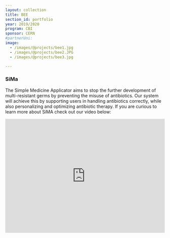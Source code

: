 ```yaml
---
layout: collection
title: BEE
section_id: portfolio
year: 2019/2020
program: CBI
sponsor: CERN
#partnerUni:
image:
  - /images/@projects/bee1.jpg
  - /images/@projects/bee2.JPG
  - /images/@projects/bee3.jpg

---
```


### **SiMa** 

The Simple Medicine Applicator aims to stop the further development of  multi-resistant germs by preventing the misuse of antibiotics. Our  system will achieve this by supporting users in handling antibiotics  correctly, while also personalizing and optimizing antibiotic therapy.  If you are curious to learn more about SiMA check out our video below: 

<iframe src="http://cbi.dfm.org.au/wp-content/uploads/2020/05/SiMA-Video-final-final.mov" width="100%" height="360" frameborder="0" allow="autoplay; fullscreen" allowfullscreen></iframe>